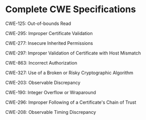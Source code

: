 

# Complete CWE Specifications

CWE-125: Out-of-bounds Read

CWE-295: Improper Certificate Validation

CWE-277: Insecure Inherited Permissions

CWE-297: Improper Validation of Certificate with Host Mismatch

CWE-863: Incorrect Authorization

CWE-327: Use of a Broken or Risky Cryptographic Algorithm

CWE-203: Observable Discrepancy

CWE-190: Integer Overflow or Wraparound

CWE-296: Improper Following of a Certificate's Chain of Trust

CWE-208: Observable Timing Discrepancy